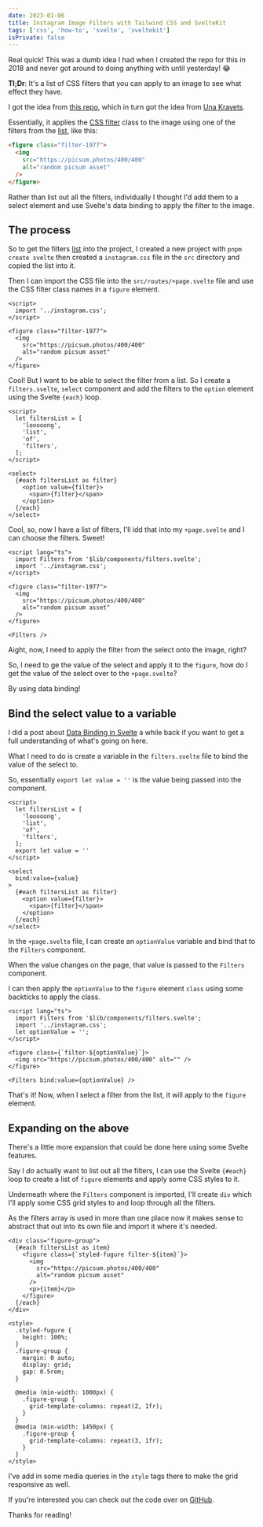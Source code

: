 ```yaml
---
date: 2023-01-06
title: Instagram Image Filters with Tailwind CSS and SvelteKit
tags: ['css', 'how-to', 'svelte', 'sveltekit']
isPrivate: false
---
```


Real quick! This was a dumb idea I had when I created the repo for
this in 2018 and never got around to doing anything with until
yesterday! 😂

**Tl;Dr**: It's a list of CSS filters that you can apply to an image
to see what effect they have.

I got the idea from [this repo], which in turn got the idea from [Una
Kravets].

Essentially, it applies the [CSS filter] class to the image using one
of the filters from the [list], like this:

```html
<figure class="filter-1977">
  <img
    src="https://picsum.photos/400/400"
    alt="random picsum asset"
  />
</figure>
```

Rather than list out all the filters, individually I thought I'd add
them to a select element and use Svelte's data binding to apply the
filter to the image.

## The process

So to get the filters [list] into the project, I created a new project
with `pnpm create svelte` then created a `instagram.css` file in the
`src` directory and copied the list into it.

Then I can import the CSS file into the `src/routes/+page.svelte` file
and use the CSS filter class names in a `figure` element.

```svelte
<script>
  import '../instagram.css';
</script>

<figure class="filter-1977">
  <img
    src="https://picsum.photos/400/400"
    alt="random picsum asset"
  />
</figure>
```

Cool! But I want to be able to select the filter from a list. So I
create a `filters.svelte`, `select` component and add the filters to
the `option` element using the Svelte `{each}` loop.

```svelte
<script>
  let filtersList = [
    'looooong',
    'list',
    'of',
    'filters',
  ];
</script>

<select>
  {#each filtersList as filter}
    <option value={filter}>
      <span>{filter}</span>
    </option>
  {/each}
</select>
```

Cool, so, now I have a list of filters, I'll idd that into my
`+page.svelte` and I can choose the filters. Sweet!

```svelte
<script lang="ts">
  import Filters from '$lib/components/filters.svelte';
  import '../instagram.css';
</script>

<figure class="filter-1977">
  <img
    src="https://picsum.photos/400/400"
    alt="random picsum asset"
  />
</figure>

<Filters />
```

Aight, now, I need to apply the filter from the select onto the image,
right?

So, I need to ge the value of the select and apply it to the `figure`,
how do I get the value of the select over to the `+page.svelte`?

By using data binding!

## Bind the select value to a variable

I did a post about [Data Binding in Svelte] a while back if you want
to get a full understanding of what's going on here.

What I need to do is create a variable in the `filters.svelte` file to
bind the value of the select to.

So, essentially `export let value = ''` is the value being passed into
the component.

```svelte
<script>
  let filtersList = [
    'looooong',
    'list',
    'of',
    'filters',
  ];
  export let value = ''
</script>

<select
  bind:value={value}
>
  {#each filtersList as filter}
    <option value={filter}>
      <span>{filter}</span>
    </option>
  {/each}
</select>
```

In the `+page.svelte` file, I can create an `optionValue` variable and
bind that to the `Filters` component.

When the value changes on the page, that value is passed to the
`Filters` component.

I can then apply the `optionValue` to the `figure` element `class`
using some backticks to apply the class.

```svelte
<script lang="ts">
  import Filters from '$lib/components/filters.svelte';
  import '../instagram.css';
  let optionValue = '';
</script>

<figure class={`filter-${optionValue}`}>
  <img src="https://picsum.photos/400/400" alt="" />
</figure>

<Filters bind:value={optionValue} />
```

That's it! Now, when I select a filter from the list, it will apply to
the `figure` element.

## Expanding on the above

There's a little more expansion that could be done here using some
Svelte features.

Say I _do_ actually want to list out all the filters, I can use the
Svelte `{#each}` loop to create a list of `figure` elements and apply
some CSS styles to it.

Underneath where the `Filters` component is imported, I'll create
`div` which I'll apply some CSS grid styles to and loop through all
the filters.

As the filters array is used in more than one place now it makes sense
to abstract that out into its own file and import it where it's
needed.

```svelte
<div class="figure-group">
  {#each filtersList as item}
    <figure class={`styled-fugure filter-${item}`}>
      <img
        src="https://picsum.photos/400/400"
        alt="random picsum asset"
      />
      <p>{item}</p>
    </figure>
  {/each}
</div>

<style>
  .styled-fugure {
    height: 100%;
  }
  .figure-group {
    margin: 0 auto;
    display: grid;
    gap: 0.5rem;
  }

  @media (min-width: 1000px) {
    .figure-group {
      grid-template-columns: repeat(2, 1fr);
    }
  }
  @media (min-width: 1450px) {
    .figure-group {
      grid-template-columns: repeat(3, 1fr);
    }
  }
</style>
```

I've add in some media queries in the `style` tags there to make the
grid responsive as well.

If you're interested you can check out the code over on [GitHub].

Thanks for reading!

<!-- Links -->

[this repo]: https://github.com/picturepan2/instagram.css
[una kravets]: https://una.im/CSSgram/
[css filter]: https://developer.mozilla.org/en-US/docs/Web/CSS/filter
[list]:
  https://github.com/picturepan2/instagram.css/blob/master/dist/instagram.css
[data binding in svelte]:
  https://scottspence.com/posts/data-binding-in-svelte
[github]:
  https://github.com/spences10/insta-styled/blob/main/src/routes/%2Bpage.svelte
